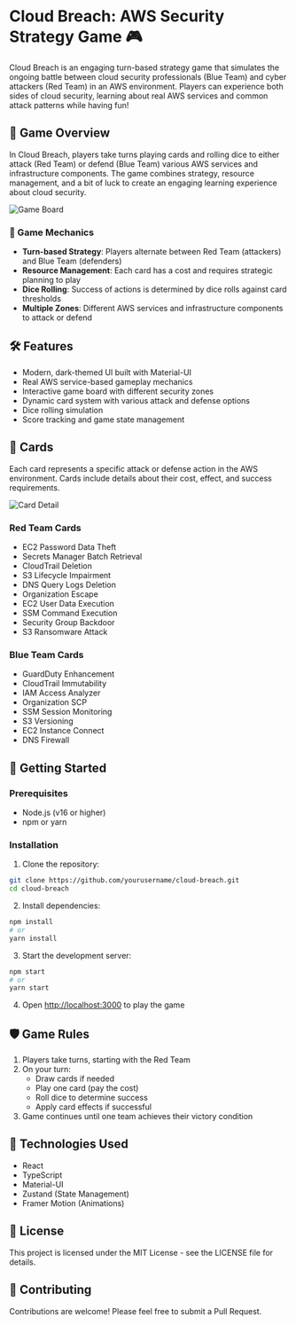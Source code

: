 # Cloud Breach: AWS Security Strategy Game 🎮

Cloud Breach is an engaging turn-based strategy game that simulates the ongoing battle between cloud security professionals (Blue Team) and cyber attackers (Red Team) in an AWS environment. Players can experience both sides of cloud security, learning about real AWS services and common attack patterns while having fun!

## 🎯 Game Overview

In Cloud Breach, players take turns playing cards and rolling dice to either attack (Red Team) or defend (Blue Team) various AWS services and infrastructure components. The game combines strategy, resource management, and a bit of luck to create an engaging learning experience about cloud security.

![Game Board](screenshots/game-board.png)

### 🎲 Game Mechanics

- **Turn-based Strategy**: Players alternate between Red Team (attackers) and Blue Team (defenders)
- **Resource Management**: Each card has a cost and requires strategic planning to play
- **Dice Rolling**: Success of actions is determined by dice rolls against card thresholds
- **Multiple Zones**: Different AWS services and infrastructure components to attack or defend

## 🛠️ Features

- Modern, dark-themed UI built with Material-UI
- Real AWS service-based gameplay mechanics
- Interactive game board with different security zones
- Dynamic card system with various attack and defense options
- Dice rolling simulation
- Score tracking and game state management

## 🎴 Cards

Each card represents a specific attack or defense action in the AWS environment. Cards include details about their cost, effect, and success requirements.

![Card Detail](screenshots/card-detail.png)

### Red Team Cards
- EC2 Password Data Theft
- Secrets Manager Batch Retrieval
- CloudTrail Deletion
- S3 Lifecycle Impairment
- DNS Query Logs Deletion
- Organization Escape
- EC2 User Data Execution
- SSM Command Execution
- Security Group Backdoor
- S3 Ransomware Attack

### Blue Team Cards
- GuardDuty Enhancement
- CloudTrail Immutability
- IAM Access Analyzer
- Organization SCP
- SSM Session Monitoring
- S3 Versioning
- EC2 Instance Connect
- DNS Firewall

## 🚀 Getting Started

### Prerequisites
- Node.js (v16 or higher)
- npm or yarn

### Installation

1. Clone the repository:
```bash
git clone https://github.com/yourusername/cloud-breach.git
cd cloud-breach
```

2. Install dependencies:
```bash
npm install
# or
yarn install
```

3. Start the development server:
```bash
npm start
# or
yarn start
```

4. Open [http://localhost:3000](http://localhost:3000) to play the game

## 🛡️ Game Rules

1. Players take turns, starting with the Red Team
2. On your turn:
   - Draw cards if needed
   - Play one card (pay the cost)
   - Roll dice to determine success
   - Apply card effects if successful
3. Game continues until one team achieves their victory condition

## 🔧 Technologies Used

- React
- TypeScript
- Material-UI
- Zustand (State Management)
- Framer Motion (Animations)

## 📝 License

This project is licensed under the MIT License - see the LICENSE file for details.

## 🤝 Contributing

Contributions are welcome! Please feel free to submit a Pull Request.
